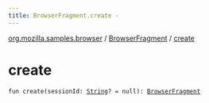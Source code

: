 ```yaml
---
title: BrowserFragment.create - 
---
```


[org.mozilla.samples.browser](../index.html) / [BrowserFragment](index.html) / [create](./create.html)

# create

`fun create(sessionId: `[`String`](https://kotlinlang.org/api/latest/jvm/stdlib/kotlin/-string/index.html)`? = null): `[`BrowserFragment`](index.html)